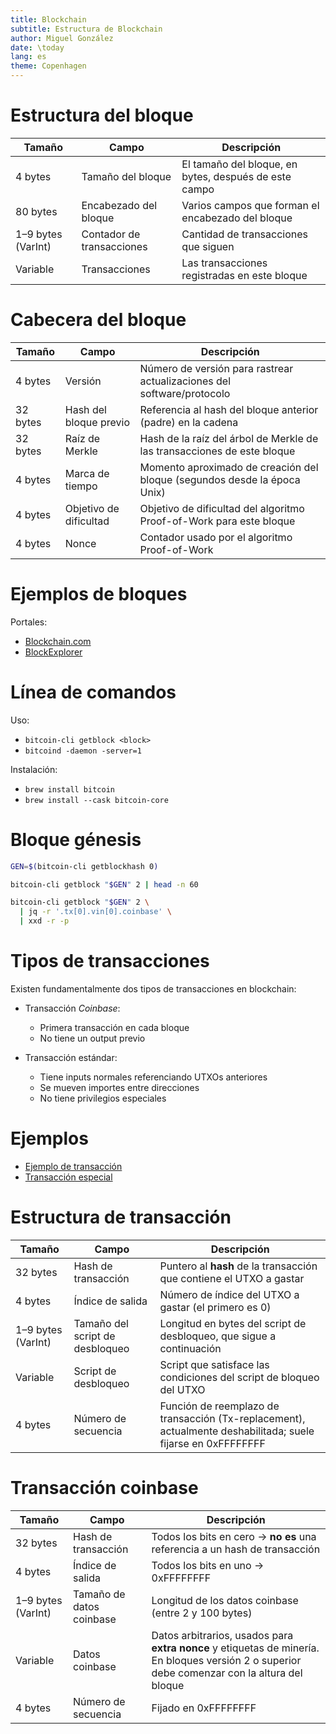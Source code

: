 ```yaml
---
title: Blockchain
subtitle: Estructura de Blockchain
author: Miguel González
date: \today
lang: es
theme: Copenhagen
---
```


# Estructura del bloque

| Tamaño             | Campo                     | Descripción                                           |
| ------------------ | ------------------------- | ----------------------------------------------------- |
| 4 bytes            | Tamaño del bloque         | El tamaño del bloque, en bytes, después de este campo |
| 80 bytes           | Encabezado del bloque     | Varios campos que forman el encabezado del bloque     |
| 1–9 bytes (VarInt) | Contador de transacciones | Cantidad de transacciones que siguen                  |
| Variable           | Transacciones             | Las transacciones registradas en este bloque          |

# Cabecera del bloque

| Tamaño   | Campo                  | Descripción                                                              |
| -------- | ---------------------- | ------------------------------------------------------------------------ |
| 4 bytes  | Versión                | Número de versión para rastrear actualizaciones del software/protocolo   |
| 32 bytes | Hash del bloque previo | Referencia al hash del bloque anterior (padre) en la cadena              |
| 32 bytes | Raíz de Merkle         | Hash de la raíz del árbol de Merkle de las transacciones de este bloque  |
| 4 bytes  | Marca de tiempo        | Momento aproximado de creación del bloque (segundos desde la época Unix) |
| 4 bytes  | Objetivo de dificultad | Objetivo de dificultad del algoritmo Proof-of-Work para este bloque      |
| 4 bytes  | Nonce                  | Contador usado por el algoritmo Proof-of-Work                            |

# Ejemplos de bloques

Portales:

- [Blockchain.com](https://www.blockchain.com/explorer/blocks/btc/000000000019d6689c085ae165831e934ff763ae46a2a6c172b3f1b60a8ce26f)
- [BlockExplorer](https://www.blockexplorer.com/bitcoin/block/000000000019d6689c085ae165831e934ff763ae46a2a6c172b3f1b60a8ce26f#overview)

# Línea de comandos

Uso: 

- `bitcoin-cli getblock <block>`
- `bitcoind -daemon -server=1`

Instalación:

- `brew install bitcoin`
- `brew install --cask bitcoin-core`

# Bloque génesis

```bash
GEN=$(bitcoin-cli getblockhash 0)

bitcoin-cli getblock "$GEN" 2 | head -n 60

bitcoin-cli getblock "$GEN" 2 \
  | jq -r '.tx[0].vin[0].coinbase' \
  | xxd -r -p
```

# Tipos de transacciones

Existen fundamentalmente dos tipos de transacciones en blockchain:

 - Transacción *Coinbase*:
	 - Primera transacción en cada bloque
	 - No tiene un output previo
	
 - Transacción estándar:
	 - Tiene inputs normales referenciando UTXOs anteriores
	 - Se mueven importes entre direcciones
	 - No tiene privilegios especiales

# Ejemplos

- [Ejemplo de transacción](https://www.blockexplorer.com/?search=0627052b6f28912f2703066a912ea577f2ce4da4caa5a5fbd8a57286c345c2f2)
- [Transacción especial](https://www.blockexplorer.com/bitcoin/tx/5c995477950c4ddd43d43afaa59474d4af0556f1955ec57d605b1faa5b38d87f#overview)

# Estructura de transacción

| **Tamaño**         | **Campo**                       | **Descripción**                                                                                              |
| ------------------ | ------------------------------- | ------------------------------------------------------------------------------------------------------------ |
| 32 bytes           | Hash de transacción             | Puntero al **hash** de la transacción que contiene el UTXO a gastar                                          |
| 4 bytes            | Índice de salida                | Número de índice del UTXO a gastar (el primero es 0)                                                         |
| 1–9 bytes (VarInt) | Tamaño del script de desbloqueo | Longitud en bytes del script de desbloqueo, que sigue a continuación                                         |
| Variable           | Script de desbloqueo            | Script que satisface las condiciones del script de bloqueo del UTXO                                          |
| 4 bytes            | Número de secuencia             | Función de reemplazo de transacción (Tx-replacement), actualmente deshabilitada; suele fijarse en 0xFFFFFFFF |

# Transacción coinbase


| **Tamaño**         | **Campo**                | **Descripción**                                                                                                                               |
| ------------------ | ------------------------ | --------------------------------------------------------------------------------------------------------------------------------------------- |
| 32 bytes           | Hash de transacción      | Todos los bits en cero → **no es** una referencia a un hash de transacción                                                                    |
| 4 bytes            | Índice de salida         | Todos los bits en uno → 0xFFFFFFFF                                                                                                            |
| 1–9 bytes (VarInt) | Tamaño de datos coinbase | Longitud de los datos coinbase (entre 2 y 100 bytes)                                                                                          |
| Variable           | Datos coinbase           | Datos arbitrarios, usados para **extra nonce** y etiquetas de minería. En bloques versión 2 o superior debe comenzar con la altura del bloque |
| 4 bytes            | Número de secuencia      | Fijado en 0xFFFFFFFF                                                                                                                          |

